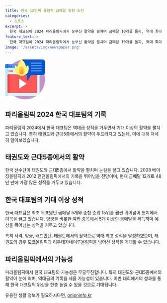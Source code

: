 ```yaml
---
title: 한국 12번째 올림픽 금메달 향한 도전
categories:
  - 스포츠
excerpt: >
  한국 대표팀이 2024 파리올림픽에서 눈부신 활약을 펼치며 금메달 10개를 돌파, 역대 최다 금메달에 도전하고 있다. 우승자인 박태준(20)의 우승으로 금메달 수를 12개로 늘렸으며, 예상을 뛰어넘는 선전속에 기대가 높아졌다. 양궁, 사격, 펜싱, 배드민턴, 태권도 등에서 활약하며 역대 최다 금메달을 노린다. 또한, 근대5종에서도 기대되며, 여자 81㎏이상급 박혜정(21) 등이 특히 주목받고 있다.
feature_text: >
  한국 대표팀이 2024 파리올림픽에서 눈부신 활약을 펼치며 금메달 10개를 돌파, 역대 최다 금메달에 도전하고 있다. 우승자인 박태준(20)의 우승으로 금메달 수를 12개로 늘렸으며, 예상을 뛰어넘는 선전속에 기대가 높아졌다. 양궁, 사격, 펜싱, 배드민턴, 태권도 등에서 활약하며 역대 최다 금메달을 노린다. 또한, 근대5종에서도 기대되며, 여자 81㎏이상급 박혜정(21) 등이 특히 주목받고 있다.
image: '/assets/img/newspaper.png'
---
```


<p><img src="/assets/img/news.png" alt="rentncar 속보" /></p>

<h2 data-ke-size="size26">파리올림픽 2024 한국 대표팀의 기록</h2>

<p data-ke-size="size16">파리올림픽 2024에서 한국 대표팀은 역대급 성적을 거두면서 기대 이상의 활약을 펼치고 있습니다. 특히 태권도와 근대5종에서의 활약이 두드러지고 있는데, 이에 대해 자세히 알아보겠습니다.</p>

<h2 data-ke-size="size26">태권도와 근대5종에서의 활약</h2>

<p data-ke-size="size16">한국 선수단이 태권도와 근대5종에서 활약을 펼치며 눈길을 끌고 있습니다. 2008 베이징올림픽과 2012 런던올림픽에서의 기록을 뛰어넘을 전망이며, 현재 금메달 12개로 48년 만에 가장 많은 성적을 거두고 있습니다.</p>

<h2 data-ke-size="size26">한국 대표팀의 기대 이상 성적</h2>

<p data-ke-size="size16">한국 대표팀은 최초 목표였던 금메달 5개와 종합 순위 15위를 훨씬 뛰어넘어 현지에서 이목을 끌고 있습니다. 양궁을 비롯한 여러 종목에서 5개 이상의 금메달을 획득하며 예상을 뛰어넘는 성적을 거두고 있습니다.</p>

<p data-ke-size="size16">특히 사격, 양궁, 배드민턴, 태권도에서의 활약으로 역대 최고 성적을 달성하였으며, 태권도의 경우 도쿄올림픽과 리우데자네이루올림픽을 넘어선 성적을 기대할 수 있습니다.</p>

<h2 data-ke-size="size26">파리올림픽에서의 가능성</h2>

<p data-ke-size="size16">파리올림픽에서 한국 대표팀의 가능성은 무궁무진합니다. 특히 태권도와 근대5종에서의 활약이 눈에 띄며, 역대급의 기록을 세울 가능성이 있습니다. 이번 대회에서의 성과를 통해 한국 대표팀의 위상을 한층 높일 수 있을 것으로 기대됩니다.</p>
유용한 생활 정보가 필요하시다면, <a href="https://onioninfo.kr" rel="dofollow">onioninfo.kr</a>


